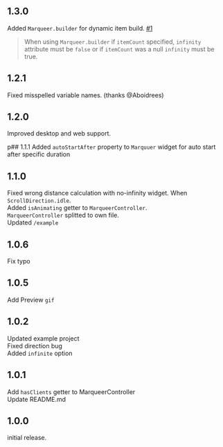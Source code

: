 
## 1.3.0
Added `Marqueer.builder` for dynamic item build. [#1](https://github.com/GeceGibi/marqueer/issues/1)
> When using `Marqueer.builder` if `itemCount` specified, `infinity` attribute must be `false` or if `itemCount` was a null `infinity` must be true.

## 1.2.1
Fixed misspelled variable names. (thanks @Aboidrees)

## 1.2.0
Improved desktop and web support.

p## 1.1.1
Added `autoStartAfter` property to `Marquuer` widget for auto start after specific duration

## 1.1.0
Fixed wrong distance calculation with no-infinity widget. When `ScrollDirection.idle`.  
Added `isAnimating` getter to `MarqueerController`.  
`MarqueerController` splitted to own file.  
Updated `/example`

## 1.0.6
Fix typo

## 1.0.5
Add Preview `gif`

## 1.0.2
Updated example project  
Fixed direction bug  
Added `infinite` option  

## 1.0.1
Add `hasClients` getter to MarqueerController  
Update README.md  

## 1.0.0
initial release.
